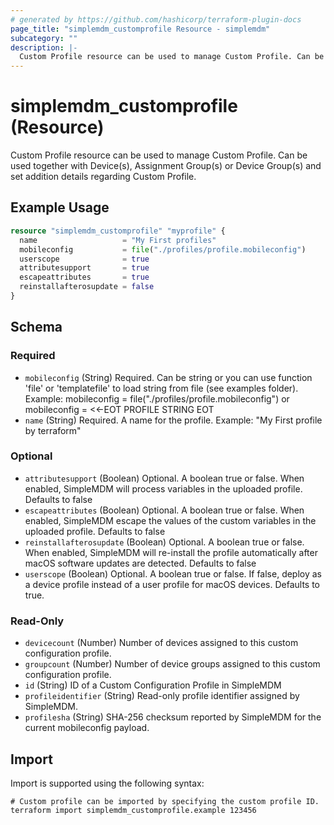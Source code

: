 ```yaml
---
# generated by https://github.com/hashicorp/terraform-plugin-docs
page_title: "simplemdm_customprofile Resource - simplemdm"
subcategory: ""
description: |-
  Custom Profile resource can be used to manage Custom Profile. Can be used together with Device(s), Assignment Group(s) or Device Group(s) and set addition details regarding Custom Profile.
---
```


# simplemdm_customprofile (Resource)

Custom Profile resource can be used to manage Custom Profile. Can be used together with Device(s), Assignment Group(s) or Device Group(s) and set addition details regarding Custom Profile.

## Example Usage

```terraform
resource "simplemdm_customprofile" "myprofile" {
  name                   = "My First profiles"
  mobileconfig           = file("./profiles/profile.mobileconfig")
  userscope              = true
  attributesupport       = true
  escapeattributes       = true
  reinstallafterosupdate = false
}
```

<!-- schema generated by tfplugindocs -->
## Schema

### Required

- `mobileconfig` (String) Required. Can be string or you can use function 'file' or 'templatefile' to load string from file (see examples folder). Example: mobileconfig = file("./profiles/profile.mobileconfig") or mobileconfig = <<-EOT PROFILE STRING EOT
- `name` (String) Required. A name for the profile. Example: "My First profile by terraform"

### Optional

- `attributesupport` (Boolean) Optional. A boolean true or false. When enabled, SimpleMDM will process variables in the uploaded profile. Defaults to false
- `escapeattributes` (Boolean) Optional. A boolean true or false. When enabled, SimpleMDM escape the values of the custom variables in the uploaded profile. Defaults to false
- `reinstallafterosupdate` (Boolean) Optional. A boolean true or false. When enabled, SimpleMDM will re-install the profile automatically after macOS software updates are detected. Defaults to false
- `userscope` (Boolean) Optional. A boolean true or false. If false, deploy as a device profile instead of a user profile for macOS devices. Defaults to true.

### Read-Only

- `devicecount` (Number) Number of devices assigned to this custom configuration profile.
- `groupcount` (Number) Number of device groups assigned to this custom configuration profile.
- `id` (String) ID of a Custom Configuration Profile in SimpleMDM
- `profileidentifier` (String) Read-only profile identifier assigned by SimpleMDM.
- `profilesha` (String) SHA-256 checksum reported by SimpleMDM for the current mobileconfig payload.

## Import

Import is supported using the following syntax:

```shell
# Custom profile can be imported by specifying the custom profile ID.
terraform import simplemdm_customprofile.example 123456
```
